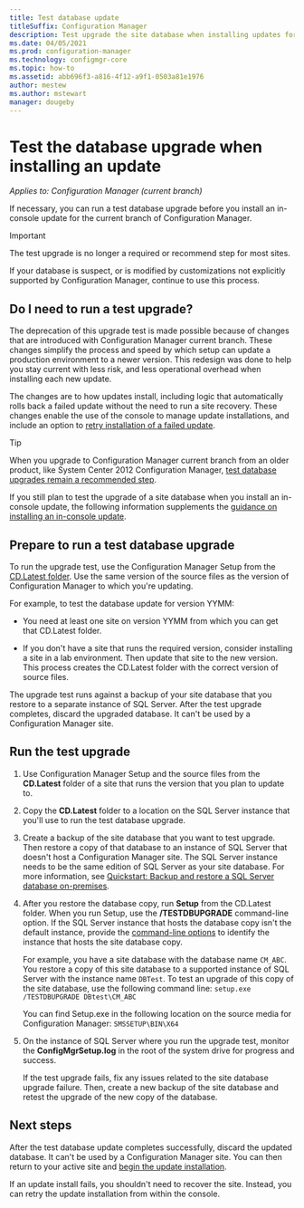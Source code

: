 ```yaml
---
title: Test database update
titleSuffix: Configuration Manager
description: Test upgrade the site database when installing updates for Configuration Manager.
ms.date: 04/05/2021
ms.prod: configuration-manager
ms.technology: configmgr-core
ms.topic: how-to
ms.assetid: abb696f3-a816-4f12-a9f1-0503a81e1976
author: mestew
ms.author: mstewart
manager: dougeby
---
```


# Test the database upgrade when installing an update

*Applies to: Configuration Manager (current branch)*

If necessary, you can run a test database upgrade before you install an in-console update for the current branch of Configuration Manager.

> [!IMPORTANT]
> The test upgrade is no longer a required or recommend step for most sites.
>
> If your database is suspect, or is modified by customizations not explicitly supported by Configuration Manager, continue to use this process.

## Do I need to run a test upgrade?

The deprecation of this upgrade test is made possible because of changes that are introduced with Configuration Manager current branch. These changes simplify the process and speed by which setup can update a production environment to a newer version. This redesign was done to help you stay current with less risk, and less operational overhead when installing each new update.

The changes are to how updates install, including logic that automatically rolls back a failed update without the need to run a site recovery. These changes enable the use of the console to manage update installations, and include an option to [retry installation of a failed update](post-in-console-updates.md#retry-installation-of-a-failed-update).

> [!TIP]
> When you upgrade to Configuration Manager current branch from an older product, like System Center 2012 Configuration Manager, [test database upgrades remain a recommended step](../deploy/install/upgrade-to-configuration-manager.md#test-the-site-database-upgrade).

If you still plan to test the upgrade of a site database when you install an in-console update, the following information supplements the [guidance on installing an in-console update](install-in-console-updates.md).

## Prepare to run a test database upgrade

To run the upgrade test, use the Configuration Manager Setup from the [CD.Latest folder](the-cd.latest-folder.md). Use the same version of the source files as the version of Configuration Manager to which you're updating.

For example, to test the database update for version YYMM:

- You need at least one site on version YYMM from which you can get that CD.Latest folder.

- If you don't have a site that runs the required version, consider installing a site in a lab environment. Then update that site to the new version. This process creates the CD.Latest folder with the correct version of source files.

The upgrade test runs against a backup of your site database that you restore to a separate instance of SQL Server. After the test upgrade completes, discard the upgraded database. It can't be used by a Configuration Manager site.

## Run the test upgrade

1. Use Configuration Manager Setup and the source files from the **CD.Latest** folder of a site that runs the version that you plan to update to.

1. Copy the **CD.Latest** folder to a location on the SQL Server instance that you'll use to run the test database upgrade.

1. Create a backup of the site database that you want to test upgrade. Then restore a copy of that database to an instance of SQL Server that doesn't host a Configuration Manager site. The SQL Server instance needs to be the same edition of SQL Server as your site database. For more information, see [Quickstart: Backup and restore a SQL Server database on-premises](/sql/relational-databases/backup-restore/quickstart-backup-restore-database).

1. After you restore the database copy, run **Setup** from the CD.Latest folder. When you run Setup, use the **/TESTDBUPGRADE** command-line option. If the SQL Server instance that hosts the database copy isn't the default instance, provide the [command-line options](../deploy/install/command-line-options-for-setup.md#testdbupgrade) to identify the instance that hosts the site database copy.

    For example, you have a site database with the database name `CM_ABC`. You restore a copy of this site database to a supported instance of SQL Server with the instance name `DBTest`. To test an upgrade of this copy of the site database, use the following command line: `setup.exe /TESTDBUPGRADE DBtest\CM_ABC`

    You can find Setup.exe in the following location on the source media for Configuration Manager: `SMSSETUP\BIN\X64`

1. On the instance of SQL Server where you run the upgrade test, monitor the **ConfigMgrSetup.log** in the root of the system drive for progress and success.

    If the test upgrade fails, fix any issues related to the site database upgrade failure. Then, create a new backup of the site database and retest the upgrade of the new copy of the database.

## Next steps

After the test database update completes successfully, discard the updated database. It can't be used by a Configuration Manager site. You can then return to your active site and [begin the update installation](install-in-console-updates.md).

If an update install fails, you shouldn't need to recover the site. Instead, you can retry the update installation from within the console.

